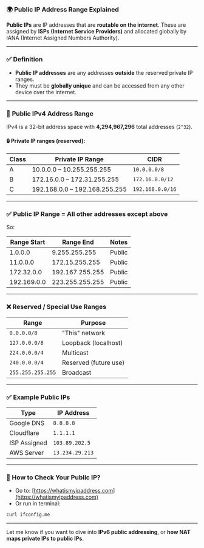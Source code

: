 
### 🌍 **Public IP Address Range Explained**

**Public IPs** are IP addresses that are **routable on the internet**. These are assigned by **ISPs (Internet Service Providers)** and allocated globally by IANA (Internet Assigned Numbers Authority).

---

### ✅ **Definition**

* **Public IP addresses** are any addresses **outside** the reserved private IP ranges.
* They must be **globally unique** and can be accessed from any other device over the internet.

---

### 📌 **Public IPv4 Address Range**

IPv4 is a 32-bit address space with **4,294,967,296** total addresses (`2^32`).

#### 🔒 Private IP ranges (reserved):

| Class | Private IP Range              | CIDR             |
| ----- | ----------------------------- | ---------------- |
| A     | 10.0.0.0 – 10.255.255.255     | `10.0.0.0/8`     |
| B     | 172.16.0.0 – 172.31.255.255   | `172.16.0.0/12`  |
| C     | 192.168.0.0 – 192.168.255.255 | `192.168.0.0/16` |

---

### ✅ **Public IP Range = All other addresses except above**

So:

| Range Start | Range End       | Notes  |
| ----------- | --------------- | ------ |
| 1.0.0.0     | 9.255.255.255   | Public |
| 11.0.0.0    | 172.15.255.255  | Public |
| 172.32.0.0  | 192.167.255.255 | Public |
| 192.169.0.0 | 223.255.255.255 | Public |

---

### ❌ Reserved / Special Use Ranges

| Range             | Purpose               |
| ----------------- | --------------------- |
| `0.0.0.0/8`       | "This" network        |
| `127.0.0.0/8`     | Loopback (localhost)  |
| `224.0.0.0/4`     | Multicast             |
| `240.0.0.0/4`     | Reserved (future use) |
| `255.255.255.255` | Broadcast             |

---

### ✅ Example Public IPs

| Type         | IP Address      |
| ------------ | --------------- |
| Google DNS   | `8.8.8.8`       |
| Cloudflare   | `1.1.1.1`       |
| ISP Assigned | `103.89.202.5`  |
| AWS Server   | `13.234.29.213` |

---

### 🎯 How to Check Your Public IP?

* Go to: [https://whatismyipaddress.com](https://whatismyipaddress.com)
* Or run in terminal:

```bash
curl ifconfig.me
```

---

Let me know if you want to dive into **IPv6 public addressing**, or **how NAT maps private IPs to public IPs**.
